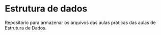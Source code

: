 # Estrutura de dados

Repositório para armazenar os arquivos das aulas práticas das aulas de Estrutura de Dados.
